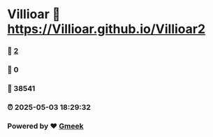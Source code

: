 # Villioar :link: https://Villioar.github.io/Villioar2 
### :page_facing_up: [2](https://Villioar.github.io/Villioar2/tag.html) 
### :speech_balloon: 0 
### :hibiscus: 38541 
### :alarm_clock: 2025-05-03 18:29:32 
### Powered by :heart: [Gmeek](https://github.com/Meekdai/Gmeek)
